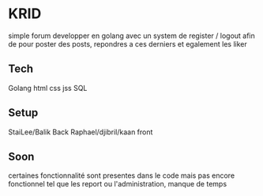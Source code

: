 # KRID
simple forum developper en golang avec un system de register / logout afin de pour poster des posts, repondres a ces derniers et egalement les liker

## Tech
Golang html css jss SQL

## Setup
StaiLee/Balik Back  Raphael/djibril/kaan front

## Soon
certaines fonctionnalité sont presentes dans le code mais pas encore fonctionnel tel que les report ou l'administration, manque de temps
